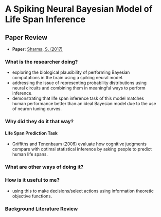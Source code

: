 # A Spiking Neural Bayesian Model of Life Span Inference

## Paper Review 

* **Paper:** [Sharma, S. (2017)](http://compneuro.uwaterloo.ca/publications/sharma2017.html)

### What is the researcher doing?
- exploring the biological plausibility of performing Bayesian computations in the brain using a spiking neural model.
- addressing the issue of representing probability distributions using neural circuits and combining them in meaningful ways to perform inference.
- demonstrating that life span inference task of this model matches human performance better than an ideal Bayesian model due to the use of neuron tuning curves.

### Why did they do it that way?

#### Life Span Prediction Task
- Griffiths and Tenenbaum (2006) evaluate how cognitive judgments compare with optimal statistical inference by asking people to predict human life spans.


### What are other ways of doing it?

### How is it useful to me?
- using this to make decisions/select actions using information theoretic objective functions. 


### Background Literature Review